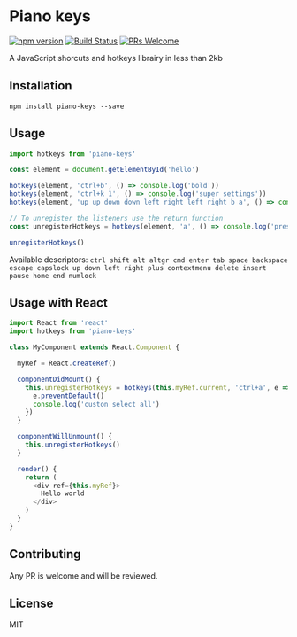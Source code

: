 # Piano keys

[![npm version](https://badge.fury.io/js/piano-keys.svg)](https://badge.fury.io/js/piano-keys)
[![Build Status](https://travis-ci.org/dherault/piano-keys.svg?branch=master)](https://travis-ci.org/dherault/piano-keys)
[![PRs Welcome](https://img.shields.io/badge/PRs-welcome-brightgreen.svg)](#contributing)

A JavaScript shorcuts and hotkeys librairy in less than 2kb

## Installation

```
npm install piano-keys --save
```

## Usage

```js
import hotkeys from 'piano-keys'

const element = document.getElementById('hello')

hotkeys(element, 'ctrl+b', () => console.log('bold'))
hotkeys(element, 'ctrl+k 1', () => console.log('super settings'))
hotkeys(element, 'up up down down left right left right b a', () => console.log('konami code'))

// To unregister the listeners use the return function
const unregisterHotkeys = hotkeys(element, 'a', () => console.log('pressed a'))

unregisterHotkeys()
```

Available descriptors: 
`ctrl shift alt altgr cmd enter tab space backspace escape capslock up down left right plus contextmenu delete insert pause home end numlock`

## Usage with React

```js
import React from 'react'
import hotkeys from 'piano-keys'

class MyComponent extends React.Component {

  myRef = React.createRef()

  componentDidMount() {
    this.unregisterHotkeys = hotkeys(this.myRef.current, 'ctrl+a', e => {
      e.preventDefault()
      console.log('custon select all')
    })
  }

  componentWillUnmount() {
    this.unregisterHotkeys()
  }

  render() {
    return (
      <div ref={this.myRef}>
        Hello world
      </div>
    )
  }
}
```

## Contributing

Any PR is welcome and will be reviewed. 

## License

MIT
